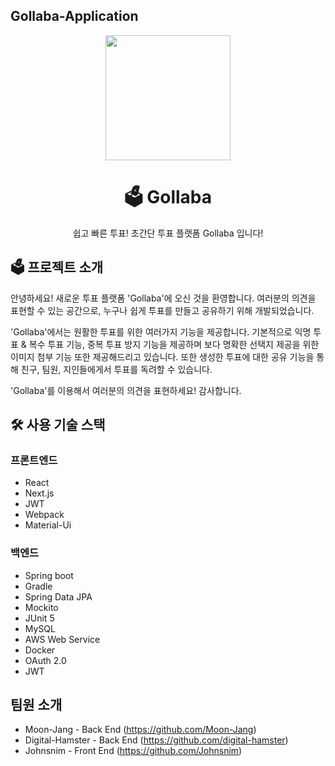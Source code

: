 ## Gollaba-Application

<p align="middle" >
  <img width="200px;" src="https://github.com/Moon-Jang/Gollaba-Application/blob/1f8a6184074564126c2ade707bc23c8f87e28a54/frontend/public/Gollaba_logo_Nonuki.png?raw=true"/>
</p>
<h1 align="middle">🗳 Gollaba </h1>
<p align="middle">쉽고 빠른 투표! 초간단 투표 플랫폼 Gollaba 입니다!</p>

## 🗳 프로젝트 소개
안녕하세요! 새로운 투표 플랫폼 'Gollaba'에 오신 것을 환영합니다. 여러분의 의견을 표현할 수 있는 공간으로, 누구나 쉽게 투표를 만들고 공유하기 위해 개발되었습니다.

'Gollaba'에서는 원활한 투표를 위한 여러가지 기능을 제공합니다. 기본적으로 익명 투표 & 복수 투표 기능, 중복 투표 방지 기능을 제공하며 보다 명확한 선택지 제공을 위한 이미지 첨부 기능 또한 제공해드리고 있습니다. 또한 생성한 투표에 대한 공유 기능을 통해 친구, 팀원, 지인들에게서 투표를 독려할 수 있습니다. 

'Gollaba'를 이용해서 여러분의 의견을 표현하세요! 감사합니다.

## 🛠 사용 기술 스택
### 프론트엔드
- React
- Next.js
- JWT
- Webpack
- Material-Ui

### 백엔드
- Spring boot
- Gradle
- Spring Data JPA
- Mockito
- JUnit 5
- MySQL
- AWS Web Service
- Docker
- OAuth 2.0
- JWT

## 팀원 소개
- Moon-Jang - Back End (https://github.com/Moon-Jang)
- Digital-Hamster - Back End (https://github.com/digital-hamster)
- Johnsnim - Front End (https://github.com/Johnsnim)
